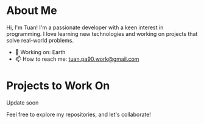 # About Me

Hi, I'm Tuan! I'm a passionate developer with a keen interest in programming. I love learning new technologies and working on projects that solve real-world problems.

- 💼 Working on: Earth
- 📫 How to reach me: tuan.pa90.work@gmail.com

# Projects to Work On
Update soon

Feel free to explore my repositories, and let's collaborate!

